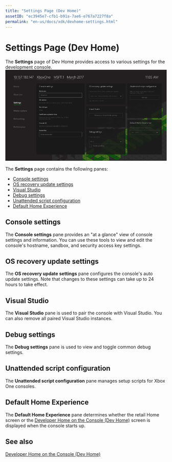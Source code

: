 ```yaml
---
title: "Settings Page (Dev Home)"
assetID: "ec3945e7-cfb1-b91a-7ae6-e767a7227f8a"
permalink: "en-us/docs/xdk/devhome-settings.html"
---
```



# Settings Page (Dev Home)
   
  
The **Settings** page of Dev Home provides access to various settings for the development console.   
 ![Settings page of Dev Home](images/devhome_settings.png)   
  
The **Settings** page contains the following panes:   
 
   *  [Console settings](#ID4EEB)  
   *  [OS recovery update settings](#ID4EOB)  
   *  [Visual Studio](#ID4EYB)  
   *  [Debug settings](#ID4ECC)  
   *  [Unattended script configuration](#ID4EMC)  
   *  [Default Home Experience](#ID4E3C)  

 
<a id="ID4EEB"></a>

   

## Console settings  
   
  
The **Console settings** pane provides an "at a glance" view of console settings and information. You can use these tools to view and edit the console's hostname, sandbox, and security access key settings.   
  
<a id="ID4EOB"></a>

   

## OS recovery update settings  
   
  
The **OS recovery update settings** pane configures the console's auto update settings. Note that changes to these settings can take up to 24 hours to take effect.   
  
<a id="ID4EYB"></a>

   

## Visual Studio  
   
  
The **Visual Studio** pane is used to pair the console with Visual Studio. You can also remove all paired Visual Studio instances.   
  
<a id="ID4ECC"></a>

   

## Debug settings  
   
  
The **Debug settings** pane is used to view and toggle common debug settings.   
  
<a id="ID4EMC"></a>

   

## Unattended script configuration  
   
  
The **Unattended script configuration** pane manages setup scripts for Xbox One consoles.   
  
<a id="ID4E3C"></a>

   

## Default Home Experience  
   
  
The **Default Home Experience** pane determines whether the retail Home screen or the [Developer Home on the Console (Dev Home)](dev-home.md) screen is displayed when the console starts up.   
  
<a id="ID4EJD"></a>

   

## See also  
 [Developer Home on the Console (Dev Home)](dev-home.md)

  